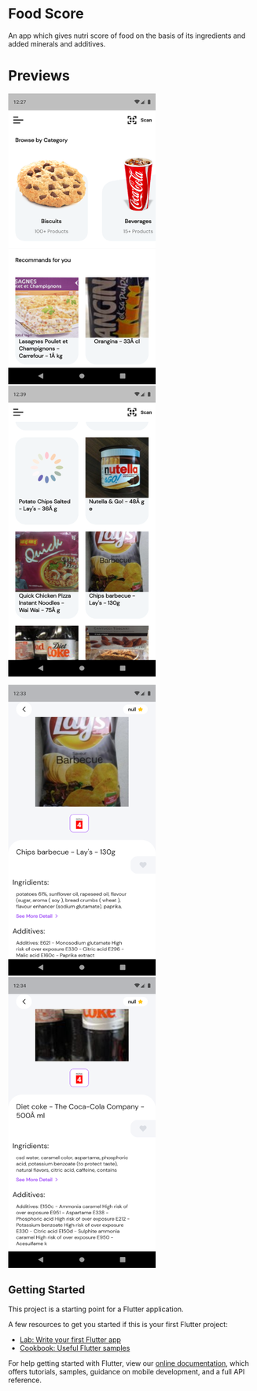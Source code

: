 # Food Score

An app which gives nutri score of food on the basis of its ingredients and added minerals and additives.

# Previews
<img src="https://github.com/suyash-debug/Food-Score/blob/master/ss/Screenshot_1617735430.png" width="300" height="590"> <img src="https://github.com/suyash-debug/Food-Score/blob/master/ss/Screenshot_1617736177.png" width="300" height="590">

<img src="https://github.com/suyash-debug/Food-Score/blob/master/ss/Screenshot_1617735824.png" width="300" height="590"> <img src="https://github.com/suyash-debug/Food-Score/blob/master/ss/Screenshot_1617735899.png" width="300" height="590">
## Getting Started

This project is a starting point for a Flutter application.

A few resources to get you started if this is your first Flutter project:

- [Lab: Write your first Flutter app](https://flutter.dev/docs/get-started/codelab)
- [Cookbook: Useful Flutter samples](https://flutter.dev/docs/cookbook)

For help getting started with Flutter, view our
[online documentation](https://flutter.dev/docs), which offers tutorials,
samples, guidance on mobile development, and a full API reference.

